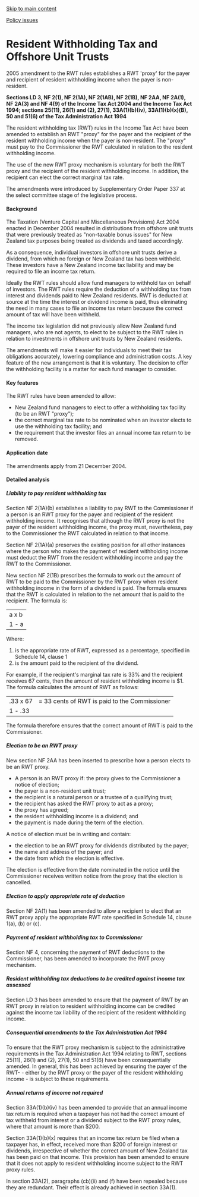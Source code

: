 [Skip to main content](#main-content-tt)

[Policy issues](/new-legislation/act-articles/taxation-base-maintenance-and-miscellaneous-provisions-act-2005/policy-issues "Policy issues")

Resident Withholding Tax and Offshore Unit Trusts
=================================================

2005 amendment to the RWT rules establishes a RWT 'proxy' for the payer and recipient of resident withholding income when the payer is non-resident.

**Sections LD 3, NF 2(1), NF 2(1A), NF 2(1AB), NF 2(1B), NF 2AA, NF 2A(1), NF 2A(3) and NF 4(9) of the Income Tax Act 2004 and the Income Tax Act 1994; sections 25(11), 26(1) and (2), 27(1), 33A(1)(b)(iv), 33A(1)(b)(x)(B), 50 and 51(6) of the Tax Administration Act 1994**

The resident withholding tax (RWT) rules in the Income Tax Act have been amended to establish an RWT "proxy" for the payer and the recipient of the resident withholding income when the payer is non-resident. The "proxy" must pay to the Commissioner the RWT calculated in relation to the resident withholding income.

The use of the new RWT proxy mechanism is voluntary for both the RWT proxy and the recipient of the resident withholding income. In addition, the recipient can elect the correct marginal tax rate.

The amendments were introduced by Supplementary Order Paper 337 at the select committee stage of the legislative process.

#### Background

The Taxation (Venture Capital and Miscellaneous Provisions) Act 2004 enacted in December 2004 resulted in distributions from offshore unit trusts that were previously treated as "non-taxable bonus issues" for New Zealand tax purposes being treated as dividends and taxed accordingly.

As a consequence, individual investors in offshore unit trusts derive a dividend, from which no foreign or New Zealand tax has been withheld. These investors have a New Zealand income tax liability and may be required to file an income tax return.

Ideally the RWT rules should allow fund managers to withhold tax on behalf of investors. The RWT rules require the deduction of a withholding tax from interest and dividends paid to New Zealand residents. RWT is deducted at source at the time the interest or dividend income is paid, thus eliminating the need in many cases to file an income tax return because the correct amount of tax will have been withheld.

The income tax legislation did not previously allow New Zealand fund managers, who are not agents, to elect to be subject to the RWT rules in relation to investments in offshore unit trusts by New Zealand residents.

The amendments will make it easier for individuals to meet their tax obligations accurately, lowering compliance and administration costs. A key feature of the new arrangement is that it is voluntary. The decision to offer the withholding facility is a matter for each fund manager to consider.

#### Key features

The RWT rules have been amended to allow:

*   New Zealand fund managers to elect to offer a withholding tax facility (to be an RWT "proxy");
*   the correct marginal tax rate to be nominated when an investor elects to use the withholding tax facility; and
*   the requirement that the investor files an annual income tax return to be removed.

#### Application date

The amendments apply from 21 December 2004.

#### Detailed analysis

##### Liability to pay resident withholding tax

Section NF 2(1A)(b) establishes a liability to pay RWT to the Commissioner if a person is an RWT proxy for the payer and recipient of the resident withholding income. It recognises that although the RWT proxy is not the payer of the resident withholding income, the proxy must, nevertheless, pay to the Commissioner the RWT calculated in relation to that income.

Section NF 2(1A)(a) preserves the existing position for all other instances where the person who makes the payment of resident withholding income must deduct the RWT from the resident withholding income and pay the RWT to the Commissioner.

New section NF 2(1B) prescribes the formula to work out the amount of RWT to be paid to the Commissioner by the RWT proxy when resident withholding income in the form of a dividend is paid. The formula ensures that the RWT is calculated in relation to the net amount that is paid to the recipient. The formula is:

|     |
| --- |
| a x b |
| 1 \- a |

Where:

1.  is the appropriate rate of RWT, expressed as a percentage, specified in Schedule 14, clause 1
2.  is the amount paid to the recipient of the dividend.

For example, if the recipient's marginal tax rate is 33% and the recipient receives 67 cents, then the amount of resident withholding income is $1. The formula calculates the amount of RWT as follows:

|     |     |
| --- | --- |
| .33 x 67 | \= 33 cents of RWT is paid to the Commissioner |
| 1 \- .33 |

The formula therefore ensures that the correct amount of RWT is paid to the Commissioner.

##### Election to be an RWT proxy

New section NF 2AA has been inserted to prescribe how a person elects to be an RWT proxy.

*   A person is an RWT proxy if: the proxy gives to the Commissioner a notice of election;
*   the payer is a non-resident unit trust;
*   the recipient is a natural person or a trustee of a qualifying trust;
*   the recipient has asked the RWT proxy to act as a proxy;
*   the proxy has agreed;
*   the resident withholding income is a dividend; and
*   the payment is made during the term of the election.

A notice of election must be in writing and contain:

*   the election to be an RWT proxy for dividends distributed by the payer;
*   the name and address of the payer; and
*   the date from which the election is effective.

The election is effective from the date nominated in the notice until the Commissioner receives written notice from the proxy that the election is cancelled.

##### Election to apply appropriate rate of deduction

Section NF 2A(1) has been amended to allow a recipient to elect that an RWT proxy apply the appropriate RWT rate specified in Schedule 14, clause 1(a), (b) or (c).

##### Payment of resident withholding tax to Commissioner

Section NF 4, concerning the payment of RWT deductions to the Commissioner, has been amended to incorporate the RWT proxy mechanism.

##### Resident withholding tax deductions to be credited against income tax assessed

Section LD 3 has been amended to ensure that the payment of RWT by an RWT proxy in relation to resident withholding income can be credited against the income tax liability of the recipient of the resident withholding income.

##### Consequential amendments to the Tax Administration Act 1994

To ensure that the RWT proxy mechanism is subject to the administrative requirements in the Tax Administration Act 1994 relating to RWT, sections 25(11), 26(1) and (2), 27(1), 50 and 51(6) have been consequentially amended. In general, this has been achieved by ensuring the payer of the RWT- - either by the RWT proxy or the payer of the resident withholding income - is subject to these requirements.

##### Annual returns of income not required

Section 33A(1)(b)(iv) has been amended to provide that an annual income tax return is required when a taxpayer has not had the correct amount of tax withheld from interest or a dividend subject to the RWT proxy rules, where that amount is more than $200.

Section 33A(1)(b)(x) requires that an income tax return be filed when a taxpayer has, in effect, received more than $200 of foreign interest or dividends, irrespective of whether the correct amount of New Zealand tax has been paid on that income. This provision has been amended to ensure that it does not apply to resident withholding income subject to the RWT proxy rules.

In section 33A(2), paragraphs (cb)(ii) and (f) have been repealed because they are redundant. Their effect is already achieved in section 33A(1).